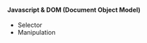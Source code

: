<h4> Javascript & DOM (Document Object Model) </h4>
<ul>
    <li> Selector </li>
    <li> Manipulation </li>
</ul>